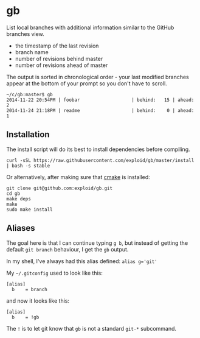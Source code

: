 # gb

List local branches with additional information similar to the GitHub branches view.

* the timestamp of the last revision
* branch name
* number of revisions behind master
* number of revisions ahead of master

The output is sorted in chronological order - your last modified branches appear at the bottom of your prompt so you don't have to scroll.

    ~/c/gb:master$ gb
    2014-11-22 20:54PM | foobar                   | behind:   15 | ahead:    2
    2014-11-24 21:18PM | readme                   | behind:    0 | ahead:    1


## Installation

The install script will do its best to install dependencies before compiling.

    curl -sSL https://raw.githubusercontent.com/exploid/gb/master/install | bash -s stable

Or alternatively, after making sure that [cmake](http://www.cmake.org/) is installed:

    git clone git@github.com:exploid/gb.git
    cd gb
    make deps
    make
    sudo make install


## Aliases

The goal here is that I can continue typing `g b`, but instead of getting the default `git branch` behaviour, I get the `gb` output.

In my shell, I've always had this alias defined: `alias g='git'`

My `~/.gitconfig` used to look like this:

    [alias]
      b    = branch

and now it looks like this:

    [alias]
      b    = !gb

The `!` is to let git know that `gb` is not a standard `git-*` subcommand.
